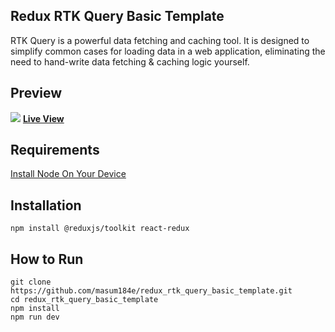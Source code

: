## Redux RTK Query Basic Template

<p textAlign="justify">RTK Query is a powerful data fetching and caching tool. It is designed to simplify common cases for loading data in a web application, eliminating the need to hand-write data fetching & caching logic yourself.</p>

## Preview
<img src="https://github.com/masum184e/redux-rtk-query-basic-template/blob/main/preview.png" >
<a href="https://redux-rtk-query-basic-template.vercel.app/"><b>Live View</b></a>

## Requirements

[Install Node On Your Device](https://nodejs.org/)

## Installation

```
npm install @reduxjs/toolkit react-redux
```

## How to Run

```
git clone https://github.com/masum184e/redux_rtk_query_basic_template.git
cd redux_rtk_query_basic_template
npm install
npm run dev
```
